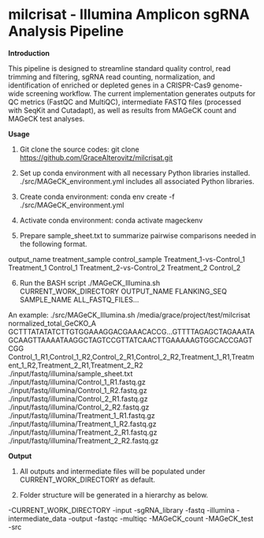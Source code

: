 # milcrisat - Illumina Amplicon sgRNA Analysis Pipeline
   
**Introduction**

This pipeline is designed to streamline standard quality control, read trimming and filtering, sgRNA read counting, normalization, and identification of enriched or depleted genes in a CRISPR-Cas9 genome-wide screening workflow. The current implementation generates outputs for QC metrics (FastQC and MultiQC), intermediate FASTQ files (processed with SeqKit and Cutadapt), as well as results from MAGeCK count and MAGeCK test analyses.


**Usage**

1. Git clone the source codes: git clone https://github.com/GraceAlterovitz/milcrisat.git
   
2. Set up conda environment with all necessary Python libraries installed. ./src/MAGeCK_environment.yml includes all associated Python libraries.  

3. Create conda environment: conda env create -f ./src/MAGeCK_environment.yml

4. Activate conda environment: conda activate mageckenv

5. Prepare sample_sheet.txt to summarize pairwise comparisons needed in the following format.

output_name	treatment_sample	control_sample
Treatment_1-vs-Control_1	Treatment_1	Control_1
Treatment_2-vs-Control_2	Treatment_2	Control_2

6. Run the BASH script
./MAGeCK_Illumina.sh CURRENT_WORK_DIRECTORY OUTPUT_NAME FLANKING_SEQ SAMPLE_NAME ALL_FASTQ_FILES...

An example:
./src/MAGeCK_Illumina.sh /media/grace/project/test/milcrisat normalized_total_GeCKO_A GCTTTATATATCTTGTGGAAAGGACGAAACACCG...GTTTTAGAGCTAGAAATAGCAAGTTAAAATAAGGCTAGTCCGTTATCAACTTGAAAAAGTGGCACCGAGTCGG Control_1_R1,Control_1_R2,Control_2_R1,Control_2_R2,Treatment_1_R1,Treatment_1_R2,Treatment_2_R1,Treatment_2_R2 ./input/fastq/illumina/sample_sheet.txt ./input/fastq/illumina/Control_1_R1.fastq.gz ./input/fastq/illumina/Control_1_R2.fastq.gz ./input/fastq/illumina/Control_2_R1.fastq.gz ./input/fastq/illumina/Control_2_R2.fastq.gz ./input/fastq/illumina/Treatment_1_R1.fastq.gz ./input/fastq/illumina/Treatment_1_R2.fastq.gz ./input/fastq/illumina/Treatment_2_R1.fastq.gz ./input/fastq/illumina/Treatment_2_R2.fastq.gz



**Output**

1. All outputs and intermediate files will be populated under CURRENT_WORK_DIRECTORY as default. 

2. Folder structure will be generated in a hierarchy as below.

-CURRENT_WORK_DIRECTORY
   -input
      -sgRNA_library
      -fastq
         -illumina
   -intermediate_data
   -output
      -fastqc
      -multiqc
      -MAGeCK_count
      -MAGeCK_test
   -src
      
